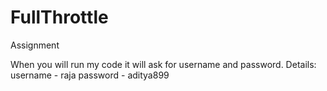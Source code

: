 # FullThrottle
Assignment

When you will run my code it will ask for username and password.
Details:
username - raja
password - aditya899
